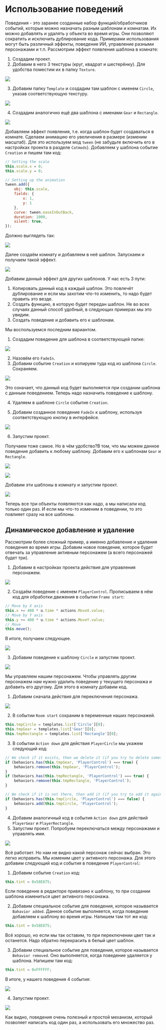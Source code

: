 # Использование поведений
Поведения - это заранее созданные набор функций/обработчиков событий, которые можно назначать разным шаблонам и комнатам. Их можно добавлять и удалять у объекта во время игры. Они позволяют сократить и исключить дублирование кода. Примерами использования могут быть различный эффекты, поведение ИИ, управление разными персонажами и т.п. 
Рассмотрим эффект появления шаблона в комнате:
1. Создадим проект.
2. Добавим в него 3 текстуры (круг, квадрат и шестерёнку). Для удобства поместим их в папку `Texture`.

![](img/add_three_texture.png)

3.  Добавим папку `Template` и создадим там шаблон с именем `Circle`, указав соответствующую текстуру.

![](img/create_template_circle.png)

4. Создадим аналогично ещё два шаблона с именами `Gear` и `Rectangle`.

![](img/three_template.png)

Добавляем эффект появления, т.е. когда шаблон будет создаваться в комнате. Сделаем анимацию его увеличения в размере (изменим масштаб). Для это используем мод `tween` (не забудьте включить его в настройках проекта в разделе `Catmods`).
Добавляем у шаблона событие `Creation` и пишем там код:
```js
// Setting the scale
this.scale.x = 0;
this.scale.y = 0;

// Setting up the animation
tween.add({
    obj: this.scale,
    fields: {
        x: 1,
        y: 1
    },
    curve: tween.easeInOutBack,
    duration: 1000,
    silent: true,
});
```
Должно выглядеть так:

![](img/add_creation_event_circle.png)

Далее создаём комнату и добавляем в неё шаблон. Запускаем и получаем такой эффект.

![](img/circle_fade_in.gif)

Добавим данный эффект для других шаблонов. У нас есть 3 пути:
1. Копировать данный код в каждый шаблон. Это повлечёт дублирование и если мы захотим что-то изменить, то надо будет править это везде.
2. Создать функцию, в которую будет передан шаблон. Не во всех случаях данный способ удобный, в следующих примерах мы это увидим.
3. Создать поведение и добавить его к шаблонам.

Мы воспользуемся последним вариантом.
1. Создадим поведение для шаблона в соответствующей папке:

![](img/button_create_behavior.png)

2. Назовём его `FadeIn`.
3. Добавим событие `Creation` и копируем туда код из шаблона `Circle`. Сохраняем.

![](img/behavior_event_creation.png)

Это означает, что данный код  будет выполняется при создании шаблона с данным поведением. Теперь надо назначить поведение к шаблону.

4. Удаляем в шаблоне `Circle` событие `Creation`.

5. Добавим созданное поведение `FadeIn` к шаблону, используя соответствующую кнопку в интерфейсе.

![](img/add_behavior_circle.png)

6. Запустим проект.

Получаем тоже самое. Но в чём удобство?В том, что мы можем данное поведение добавить к любому шаблону.
Добавим его к шаблонам `Gear` и `Rectangle`. 

![](img/add_behavior_gear.png)


![](img/add_behavior_rectangle.png)

Добавим эти шаблоны в комнату и запустим проект.

![](img/three_template_fade_in.gif)

Теперь все три объекты появляются как надо, а мы написали код только один раз. И если мы что-то изменим в поведении, то это повлияет сразу на все шаблоны.
## Динамическое добавление и удаление
Рассмотрим более сложный пример, а именно добавление и удаления поведения во время игры. Добавим новое поведение, которое будет отвечать за управление активным персонажем (а всего персонажей будет три).
1. Добавим в настройках проекта действия для управления персонажем.

![](img/settings_actions.png)

2. Создаём поведение с именем `PlayerControl`. Прописываем в нём код для обработки движения в событии `Frame start`:
```js
// Move by X axis
this.x += 480 * u.time * actions.MoveX.value;
// Move by Y axis
this.y += 480 * u.time * actions.MoveY.value;
// Move
this.move();
```
В итоге, получаем следующее.

![](img/code_move_player.png)

3. Добавим поведение к шаблону `Circle` и запустим проект.

![](img/behavior_circle_move.gif)

Мы управляем нашим персонажем. Чтобы управлять другим персонажем нам нужно удалить поведение у текущего персонажа и добавить его другому. Для этого в комнату добавим код.
1. Добавим сначала действия для переключения персонажа.

![](img/actions_switch_player.png)

2. В событии `Room start` сохраним в переменные наших персонажей.
```js
this.tmpCircle = templates.list['Circle'][0];
this.tmpGear = templates.list['Gear'][0];
this.tmpRectangle = templates.list['Rectangle'][0];
```
3.  В событии `Action down` для действия `PlayerCircle` мы укажем следующий код:
```js
// We check if it exists, then we delete it (if you try to delete something that does not exist, there will be an error)
if (behaviors.has(this.tmpGear, 'PlayerControl') === true) {
    behaviors.remove(this.tmpGear, 'PlayerControl');
}
if (behaviors.has(this.tmpRectangle, 'PlayerControl') === true) {
    behaviors.remove(this.tmpRectangle, 'PlayerControl');
}

// We check if it is not there, then add it (if you try to add it again, there will be an error)
if (behaviors.has(this.tmpCircle, 'PlayerControl') === false) {
    behaviors.add(this.tmpCircle, 'PlayerControl');
}
```
4. Добавим аналогичный код в события `Action down` для действий `PlayerGear` и `PlayerRectangle`.
5. Запустим проект. Попробуем переключаться между персонажами и управлять ими.

![](img/switch_players.gif)

Всё работает. Но нам не видно какой персонаж сейчас выбран. Это легко исправить. Мы изменим цвет у активного персонажа. Для этого добавим следующий код и события в поведение `PlayerControl`:
1. Добавим событие `Creation` код:
```js
this.tint = 0x58E875;
```
Если поведение в редакторе привязано к шаблону, то при создании шаблона измениться цвет активного персонажа.

2. Добавим специальное событие для поведения, которое называется `Bahavior added`. Данное событие выполняется, когда поведение добавляем к шаблону во время игры. Напишем там тот же код:
```js
this.tint = 0x58E875;
```
Всё хорошо, но если мы так оставим, то при переключении цвет так и останется. Надо обратно перекрасить в белый цвет шаблон. 

3. Добавим специальное событие для поведения, которое называется `Behavior removed`. Оно выполняется, когда поведение удаляется у шаблона. Напишем там код:
```js
this.tint = 0xFFFFFF;
```
В итоге, у нашего поведения 4 события:

![](img/all_events_behavior.png)

4. Запустим проект.

![](img/switch_players_color.gif)

Как видно, поведения очень полезный и простой механизм, который позволяет написать код один раз, а использовать его множество раз.
